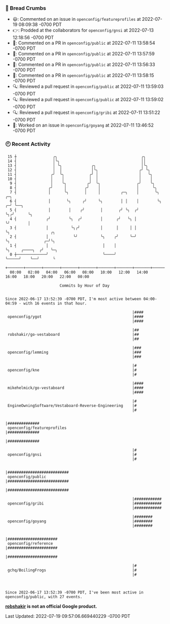 ### 🍞 Bread Crumbs

 * 😃: Commented on an issue in `openconfig/featureprofiles` at 2022-07-19 08:09:38 -0700 PDT
 * 👉: Prodded at the collaborators for `openconfig/gnsi` at 2022-07-13 12:18:56 -0700 PDT
 * 💬: Commented on a PR in  `openconfig/public` at 2022-07-11 13:58:54 -0700 PDT
 * 💬: Commented on a PR in  `openconfig/public` at 2022-07-11 13:57:59 -0700 PDT
 * 💬: Commented on a PR in  `openconfig/public` at 2022-07-11 13:56:33 -0700 PDT
 * 💬: Commented on a PR in  `openconfig/public` at 2022-07-11 13:58:15 -0700 PDT
 * 🔍: Reviewed a pull request in  `openconfig/public` at 2022-07-11 13:59:03 -0700 PDT
 * 🔍: Reviewed a pull request in  `openconfig/public` at 2022-07-11 13:59:02 -0700 PDT
 * 🔍: Reviewed a pull request in  `openconfig/gribi` at 2022-07-11 13:51:22 -0700 PDT
 * 👀: Worked on an issue in `openconfig/goyang` at 2022-07-11 13:46:52 -0700 PDT

### 🕘 Recent Activity
```
 15 ┼                ╭╮                                     ╭╮
 14 ┤                │╰╮                                    ││
 13 ┤                │ ╰╮             ╭╮                    │╰╮
 12 ┤                │  │             │╰╮                  ╭╯ ╰╮
 11 ┤               ╭╯  ╰╮           ╭╯ │                  │   ╰╮
 10 ┤               │    │           │  │                  │    │
  9 ┤               │    ╰╮         ╭╯  ╰╮                ╭╯    ╰╮
  8 ┤              ╭╯     │        ╭╯    │                │      ╰╮
  7 ┤              │      ╰╮       │     │         ╭─╮    │       ╰╮     ╭─╮
  6 ┤              │       ╰╮     ╭╯     ╰╮        │ │    │        ╰╮  ╭─╯ ╰──╮
  5 ┤              │        │    ╭╯       │       ╭╯ ╰╮  ╭╯         ╰╮╭╯      ╰╮
  4 ┤             ╭╯        ╰╮  ╭╯        │      ╭╯   ╰╮ │           ╰╯        │
  3 ┤             │          ╰╮╭╯         │      │     │ │                     ╰╮                  ╭╮
  2 ┤             │           ╰╯          ╰╮    ╭╯     ╰─╯                      ╰╮               ╭─╯╰╮
  1 ┤             │                        │    │                                ╰╮     ╭────╮  ╭╯   ╰─╮
  0 ┼─────────────╯                        ╰────╯                                 ╰─────╯    ╰──╯      ╰
    +───────+───────+───────+───────+───────+───────+───────+───────+───────+───────+───────+───────+────
  00:00   02:00   04:00   06:00   08:00   10:00   12:00   14:00   16:00   18:00   20:00   22:00   00:00   

						Commits by Hour of Day


Since 2022-06-17 13:52:39 -0700 PDT, I'm most active between 04:00-04:59 - with 16 events in that hour.

```



```
                                                        |####
 openconfig/ygot                                        |####
                                                        |####

                                                        |##
 robshakir/go-vestaboard                                |##
                                                        |##

                                                        |###
 openconfig/lemming                                     |###
                                                        |###

                                                        |#
 openconfig/kne                                         |#
                                                        |#

                                                        |####
 mikehelmick/go-vestaboard                              |####
                                                        |####

                                                        |#
 EngineOwningSoftware/Vestaboard-Reverse-Engineering    |#
                                                        |#

                                                        |##############
 openconfig/featureprofiles                             |##############
                                                        |##############

                                                        |#
 openconfig/gnsi                                        |#
                                                        |#

                                                        |###########################
 openconfig/public                                      |###########################
                                                        |###########################

                                                        |############
 openconfig/gribi                                       |############
                                                        |############

                                                        |########
 openconfig/goyang                                      |########
                                                        |########

                                                        |######################
 openconfig/reference                                   |######################
                                                        |######################

                                                        |#
 gchq/BoilingFrogs                                      |#
                                                        |#



Since 2022-06-17 13:52:39 -0700 PDT, I've been most active in openconfig/public, with 27 events.

```
**[robshakir](mailto:robjs@google.com) is not an official Google product.**  


Last Updated: 2022-07-19 09:57:06.669440229 -0700 PDT
